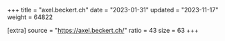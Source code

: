 +++
title = "axel.beckert.ch"
date = "2023-01-31"
updated = "2023-11-17"
weight = 64822

[extra]
source = "https://axel.beckert.ch/"
ratio = 43
size = 63
+++
